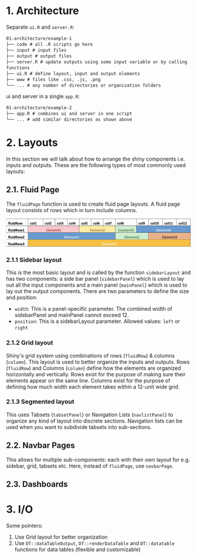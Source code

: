 
# 1. Architecture

Separate `ui.R` and `server.R`:

```
01-architecture/example-1
├── code # all .R scripts go here
├── input # input files
├── output # output files
├── server.R # update outputs using some input variable or by calling functions
├── ui.R # define layout, input and output elements
├── www # files like .css, .js, .png
└── ... # any number of directories or organization folders
```

ui and server in a single `app.R`:

```
01-architecture/example-2
├── app.R # combines ui and server in one script
└── ... # add similar directories as shown above
```

# 2. Layouts

In this section we will talk about how to arrange the shiny components i.e. inputs and outputs. These are the following types of most commonly used layouts: 

## 2.1. Fluid Page

The `fluidPage` function is used to create fluid page layouts. A fluid page layout consists of rows which in turn include columns. 

 ![fluidRow example](docs/fluidRow_example.png)

### 2.1.1 Sidebar layout

This is the most basic layout and is called by the function `sidebarLayout` and has two components: a side bar panel (`sidebarPanel`) which is used to lay out all the input components and a main panel (`mainPanel`) which is used to lay out the output components. There are two parameters to define the size and position:
- `width`: This is a panel-specific parameter. The combined width of sidebarPanel and mainPanel cannot exceed 12.
- `position`: This is a sidebarLayout parameter. Allowed values: `left` or `right` 

### 2.1.2 Grid layout

Shiny's grid system using combinations of rows (`fluidRow`) & columns (`column`). This layout is used to better organize the inputs and outputs. Rows (`fluidRow`) and Columns (`column`) define how the elements are organized horizontally and vertically. Rows exist for the purpose of making sure their elements appear on the same line. Columns exist for the purpose of defining how much width each element takes within a 12-unit wide grid.

### 2.1.3 Segmented layout

This uses Tabsets (`tabsetPanel`) or Navigation Lists (`navlistPanel`) to organize any kind of layout into discrete sections. Navigation lists can be used when you want to subdivide tabsets into sub-sections.

## 2.2. Navbar Pages

This allows for multiple sub-components: each with their own layout for e.g. sidebar, grid, tabsets etc. Here, instead of `fluidPage`, use `navbarPage`.

## 2.3. Dashboards


# 3. I/O

Some pointers:

1. Use Grid layout for better organization
1. Use `DT::dataTableOutput`, `DT::renderDataTable` and `DT::datatable` functions for data tables (flexible and customizable)
